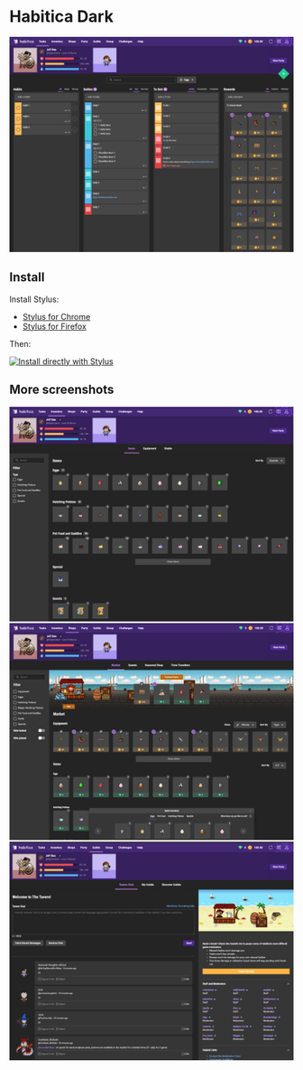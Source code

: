 # Habitica Dark

![Screenshot](screenshots/screenshot1.png)

## Install

Install Stylus:

- [Stylus for Chrome](https://chrome.google.com/webstore/detail/stylus/clngdbkpkpeebahjckkjfobafhncgmne/)
- [Stylus for Firefox](https://addons.mozilla.org/en-GB/firefox/addon/styl-us/)

Then:

[![Install directly with Stylus](https://img.shields.io/badge/Install%20directly%20with-Stylus-00adad.svg)](https://raw.githubusercontent.com/jeffsieu/habitica-dark/master/habitica-dark.user.css)

## More screenshots

![Screenshot](screenshots/screenshot2.png)
![Screenshot](screenshots/screenshot3.png)
![Screenshot](screenshots/screenshot4.png)
